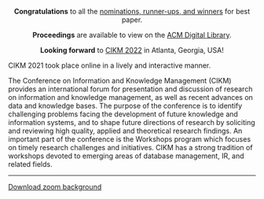 ﻿---
layout: homepage
---
<!--
<div class="alert alert-success" role="alert">
<center>
<p><b>Registration is now live!</b> <a href="/registration">click here</a> to register to attend CIKM 2021.</p>
<p><b>Proceedings</b> are available to view on the <a href="https://dl.acm.org/doi/proceedings/10.1145/3459637">ACM Digital Library</a>.</p>
</center>
</div> 

<center>
<iframe width="560" height="315" src="https://www.youtube-nocookie.com/embed/7Vem2JiB28Y" title="YouTube video player" frameborder="0" allow="accelerometer; autoplay; clipboard-write; encrypted-media; gyroscope; picture-in-picture" allowfullscreen></iframe>
</center>


CIKM 2021 will take place online in a lively and interactive manner.
Keep posted for more information, and we hope that you all stay safe in these exceptional circumstances.
-->

<div class="alert alert-success" role="alert">
<center>
<p><b>Congratulations</b> to all the <a href="/programme/best-paper-nominations">nominations, runner-ups, and winners</a> for best paper.</p>
<p><b>Proceedings</b> are available to view on the <a href="https://dl.acm.org/doi/proceedings/10.1145/3459637">ACM Digital Library</a>.</p>
<p><b>Looking forward</b> to <a href="http://www.cikmconference.org/">CIKM 2022</a> in Atlanta, Georgia, USA!</p>
</center>
</div> 

CIKM 2021 took place online in a lively and interactive manner.

The Conference on Information and Knowledge Management (CIKM) provides an international forum for presentation and discussion of research on information and knowledge management, as well as recent advances on data and knowledge bases. The purpose of the conference is to identify challenging problems facing the development of future knowledge and information systems, and to shape future directions of research by soliciting and reviewing high quality, applied and theoretical research findings. An important part of the conference is the Workshops program which focuses on timely research challenges and initiatives. CIKM has a strong tradition of workshops devoted to emerging areas of database management, IR, and related fields.  

---

[Download zoom background](/img/cikm2021_zoom.jpeg)